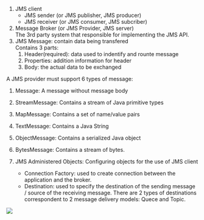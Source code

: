 1. JMS client
    * JMS sender (or JMS publisher, JMS producer)
    * JMS receiver (or JMS consumer, JMS subcriber)
2. Message Broker (or JMS Provider, JMS server)  
   The 3rd party system that responsible for implementing the JMS API.
3. JMS Message: contain data being transfered   
   Contains 3 parts:
    1. Header(required): data used to indentify and rounte message
    2. Properties: addition information for header
    3. Body: the actual data to be exchanged

A JMS provider must support 6 types of message:
1. Message: A message without message body
2. StreamMessage: Contains a stream of Java primitive types
3. MapMessage: Contains a set of name/value pairs
4. TextMessage: Contains a Java String
5. ObjectMessage: Contains a serialized Java object
6. BytesMessage: Contains a stream of bytes.

5. JMS Administered Objects: Configuring objects for the use of JMS client
    * Connection Factory: used to create connection between the application and the broker.
    * Destination: used to specify the destination of the sending message / source of the receiving message. There are 2 types of destinations correspondent to 2 message delivery models: Quece and Topic.

![](https://www.oracle.com/ocom/groups/public/@otn/documents/digitalasset/1577107.gif)
